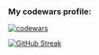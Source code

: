 ### My codewars profile:

[![codewars](https://www.codewars.com/users/glushkina1/badges/large)](https://www.codewars.com/users/glushkina1)

[![GitHub Streak](https://streak-stats.demolab.com/?user=glushkina1&theme=dark)](https://git.io/streak-stats)
